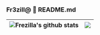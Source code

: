 ### Fr3zill@ :dizzy: README.md



| <img align="center" src="https://github-readme-stats.vercel.app/api?username=frezilla&show_icons=true&theme=transparent&include_all_commits=true&hide_border=true" alt="Frezilla's github stats" /> | <img align="center" src="https://github-readme-stats.vercel.app/api/top-langs/?username=frezilla&layout=compact&hide_border=true" /> |
| ------------- | ------------- |
